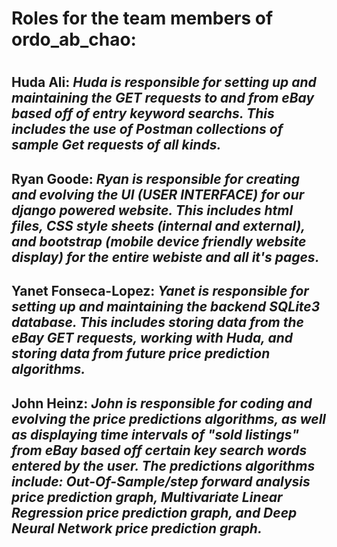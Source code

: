 # Roles for the team members of ordo_ab_chao: <h1>

## Huda Ali: ***Huda is responsible for setting up and maintaining the GET requests to and from eBay based off of entry keyword searchs. This includes the use of Postman collections of sample Get requests of all kinds.*** <h2>
## Ryan Goode: ***Ryan is responsible for creating and evolving the UI (USER INTERFACE) for our django powered website. This includes html files, CSS style sheets (internal and external), and bootstrap (mobile device friendly website display) for the entire webiste and all it's pages.*** <h2>
## Yanet Fonseca-Lopez: ***Yanet is responsible for setting up and maintaining the backend SQLite3 database. This includes storing data from the eBay GET requests, working with Huda, and storing data from future price prediction algorithms.*** <h2>
## John Heinz: ***John is responsible for coding and evolving the price predictions algorithms, as well as displaying time intervals of "sold listings" from eBay based off certain key search words entered by the user. The predictions algorithms include: Out-Of-Sample/step forward analysis price prediction graph, Multivariate Linear Regression price prediction graph, and Deep Neural Network price prediction graph.*** <h2>
